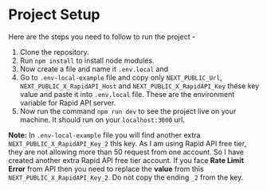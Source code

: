 # Project Setup

Here are the steps you need to follow to run the project -

1. Clone the repository.
2. Run `npm install` to install node modules.
3. Now create a file and name it `.env.local` and
4. Go to `.env-local-example` file and copy only `NEXT_PUBLIC_Url`, `NEXT_PUBLIC_X_RapidAPI_Host` and `NEXT_PUBLIC_X_RapidAPI_Key` these key value and paste it into `.env.local` file. These are the environment variable for Rapid API server.
5. Now run the command `npm run dev` to see the project live on your machine. It should run on your `localhost:3000` url.

**Note:** In `.env-local-example` file you will find another extra `NEXT_PUBLIC_X_RapidAPI_Key_2` this key. As I am using Rapid API free tier, they are not allowing more than 50 request from one account. So I have created another extra Rapid API free tier account. If you face **Rate Limit Error** from API then you need to replace the **value** from this `NEXT_PUBLIC_X_RapidAPI_Key_2`. Do not copy the ending `_2` from the key.
